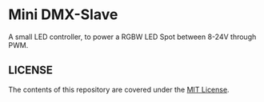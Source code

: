 # Mini DMX-Slave
A small LED controller, to power a RGBW LED Spot between 8-24V through PWM.

##  LICENSE
The contents of this repository are covered under the [MIT License](./LICENSE).